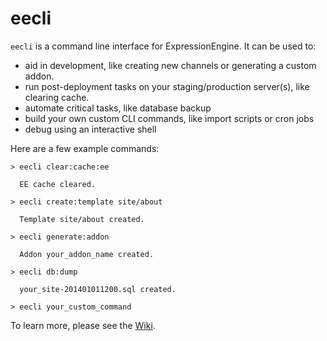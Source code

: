 # eecli

`eecli` is a command line interface for ExpressionEngine. It can be used to:

* aid in development, like creating new channels or generating a custom addon.
* run post-deployment tasks on your staging/production server(s), like clearing cache.
* automate critical tasks, like database backup
* build your own custom CLI commands, like import scripts or cron jobs
* debug using an interactive shell

Here are a few example commands:

```
> eecli clear:cache:ee

  EE cache cleared.

> eecli create:template site/about

  Template site/about created.

> eecli generate:addon

  Addon your_addon_name created.

> eecli db:dump

  your_site-201401011200.sql created.

> eecli your_custom_command
```

To learn more, please see the [Wiki](https://github.com/rsanchez/eecli).